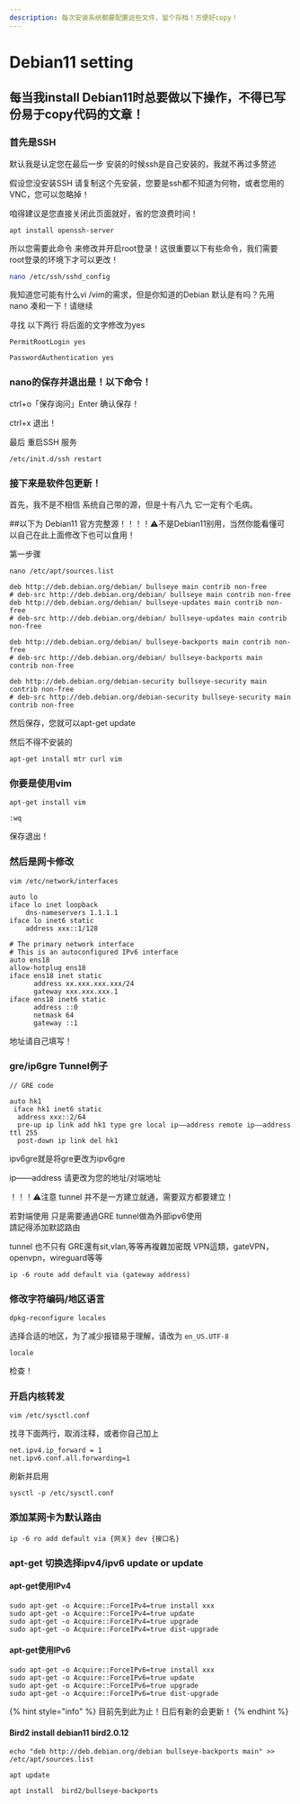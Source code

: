 ```yaml
---
description: 每次安装系统都要配置这些文件，留个存档！方便好copy！
---
```


# Debian11 setting

## 每当我install Debian11时总要做以下操作，不得已写份易于copy代码的文章！

### 首先是SSH

默认我是认定您在最后一步 安装的时候ssh是自己安装的，我就不再过多赘述

假设您没安装SSH 请复制这个先安装，您要是ssh都不知道为何物，或者您用的VNC，您可以忽略掉！

咱得建议是您直接关闭此页面就好，省的您浪费时间！

```
apt install openssh-server
```

所以您需要此命令 来修改并开启root登录！这很重要以下有些命令，我们需要root登录的环境下才可以更改！

```bash
nano /etc/ssh/sshd_config
```

我知道您可能有什么vi /vim的需求，但是你知道的Debian 默认是有吗？先用nano 凑和一下！请继续

寻找 以下两行 将后面的文字修改为yes

```
PermitRootLogin yes 
```

```
PasswordAuthentication yes
```

### nano的保存并退出是！以下命令！

ctrl+o「保存询问」Enter 确认保存！

ctrl+x 退出！

最后 重启SSH 服务

```
/etc/init.d/ssh restart
```

### 接下来是软件包更新！

首先，我不是不相信 系统自己带的源，但是十有八九 它一定有个毛病。

\##以下为 Debian11 官方完整源！！！！⚠️不是Debian11别用，当然你能看懂可以自己在此上面修改下也可以食用！

第一步骤

```
nano /etc/apt/sources.list
```

```
deb http://deb.debian.org/debian/ bullseye main contrib non-free
# deb-src http://deb.debian.org/debian/ bullseye main contrib non-free
deb http://deb.debian.org/debian/ bullseye-updates main contrib non-free
# deb-src http://deb.debian.org/debian/ bullseye-updates main contrib non-free

deb http://deb.debian.org/debian/ bullseye-backports main contrib non-free
# deb-src http://deb.debian.org/debian/ bullseye-backports main contrib non-free

deb http://deb.debian.org/debian-security bullseye-security main contrib non-free
# deb-src http://deb.debian.org/debian-security bullseye-security main contrib non-free
```

然后保存，您就可以apt-get update

然后不得不安装的

```
apt-get install mtr curl vim
```

### 你要是使用vim

```
apt-get install vim
```

```
:wq
```

保存退出！

### 然后是网卡修改

```
vim /etc/network/interfaces
```

```
auto lo
iface lo inet loopback
    dns-nameservers 1.1.1.1
iface lo inet6 static
    address xxx::1/128

# The primary network interface
# This is an autoconfigured IPv6 interface
auto ens18
allow-hotplug ens18
iface ens18 inet static
      address xx.xxx.xxx.xxx/24
      gateway xxx.xxx.xxx.1
iface ens18 inet6 static
      address ::0
      netmask 64
      gateway ::1
```

地址请自己填写！

### gre/ip6gre Tunnel例子

```
// GRE code

auto hk1
 iface hk1 inet6 static
  address xxx::2/64
  pre-up ip link add hk1 type gre local ip——address remote ip——address ttl 255
  post-down ip link del hk1
```

ipv6gre就是将gre更改为ipv6gre&#x20;

ip——address 请更改为您的地址/对端地址

！！！⚠️注意 tunnel 并不是一方建立就通，需要双方都要建立！

若對端使用 只是需要通過GRE tunnel做為外部ipv6使用\
請記得添加默認路由

tunnel 也不只有 GRE還有sit,vlan,等等再複雜加密既 VPN這類，gateVPN，openvpn，wireguard等等



```
ip -6 route add default via (gateway address)

```



### 修改字符编码/地区语言

```
dpkg-reconfigure locales
```

选择合适的地区，为了减少报错易于理解，请改为 `en_US.UTF-8`

```
locale
```

检查！

### 开启内核转发

```
vim /etc/sysctl.conf
```

找寻下面两行，取消注释，或者你自己加上

```
net.ipv4.ip_forward = 1
net.ipv6.conf.all.forwarding=1
```

刷新并启用

```
sysctl -p /etc/sysctl.conf
```

### 添加某网卡为默认路由

```
ip -6 ro add default via {网关} dev {接口名}
```

### apt-get 切换选择ipv4/ipv6 update or update

#### apt-get使用IPv4

```
sudo apt-get -o Acquire::ForceIPv4=true install xxx
sudo apt-get -o Acquire::ForceIPv4=true update
sudo apt-get -o Acquire::ForceIPv4=true upgrade
sudo apt-get -o Acquire::ForceIPv4=true dist-upgrade
```

#### apt-get使用IPv6

```
sudo apt-get -o Acquire::ForceIPv6=true install xxx
sudo apt-get -o Acquire::ForceIPv6=true update
sudo apt-get -o Acquire::ForceIPv6=true upgrade
sudo apt-get -o Acquire::ForceIPv6=true dist-upgrade
```



{% hint style="info" %}
目前先到此为止！日后有新的会更新！
{% endhint %}

#### Bird2 install debian11 bird2.0.12

```
echo "deb http://deb.debian.org/debian bullseye-backports main" >> /etc/apt/sources.list
```

```
apt update
```

```
apt install  bird2/bullseye-backports
```

